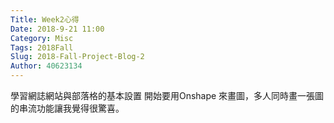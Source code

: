 ```yaml
---
Title: Week2心得
Date: 2018-9-21 11:00
Category: Misc
Tags: 2018Fall
Slug: 2018-Fall-Project-Blog-2
Author: 40623134
---
```


學習網誌網站與部落格的基本設置
開始要用Onshape 來畫圖，多人同時畫一張圖的串流功能讓我覺得很驚喜。